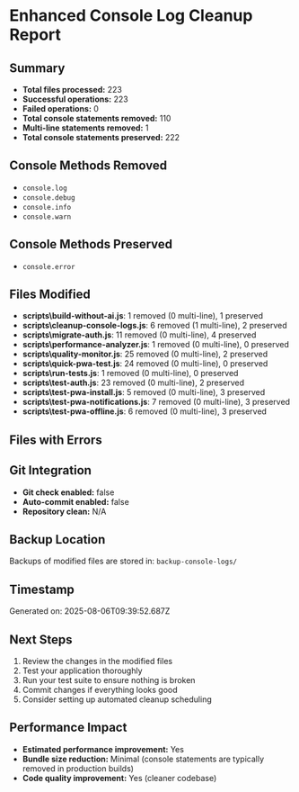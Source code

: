 # Enhanced Console Log Cleanup Report

## Summary
- **Total files processed:** 223
- **Successful operations:** 223
- **Failed operations:** 0
- **Total console statements removed:** 110
- **Multi-line statements removed:** 1
- **Total console statements preserved:** 222

## Console Methods Removed
- `console.log`
- `console.debug`
- `console.info`
- `console.warn`

## Console Methods Preserved
- `console.error`

## Files Modified
- **scripts\build-without-ai.js**: 1 removed (0 multi-line), 1 preserved
- **scripts\cleanup-console-logs.js**: 6 removed (1 multi-line), 2 preserved
- **scripts\migrate-auth.js**: 11 removed (0 multi-line), 4 preserved
- **scripts\performance-analyzer.js**: 1 removed (0 multi-line), 0 preserved
- **scripts\quality-monitor.js**: 25 removed (0 multi-line), 2 preserved
- **scripts\quick-pwa-test.js**: 24 removed (0 multi-line), 0 preserved
- **scripts\run-tests.js**: 1 removed (0 multi-line), 0 preserved
- **scripts\test-auth.js**: 23 removed (0 multi-line), 2 preserved
- **scripts\test-pwa-install.js**: 5 removed (0 multi-line), 3 preserved
- **scripts\test-pwa-notifications.js**: 7 removed (0 multi-line), 3 preserved
- **scripts\test-pwa-offline.js**: 6 removed (0 multi-line), 3 preserved

## Files with Errors


## Git Integration
- **Git check enabled:** false
- **Auto-commit enabled:** false
- **Repository clean:** N/A

## Backup Location
Backups of modified files are stored in: `backup-console-logs/`

## Timestamp
Generated on: 2025-08-06T09:39:52.687Z

## Next Steps
1. Review the changes in the modified files
2. Test your application thoroughly
3. Run your test suite to ensure nothing is broken
4. Commit changes if everything looks good
5. Consider setting up automated cleanup scheduling

## Performance Impact
- **Estimated performance improvement:** Yes
- **Bundle size reduction:** Minimal (console statements are typically removed in production builds)
- **Code quality improvement:** Yes (cleaner codebase)
